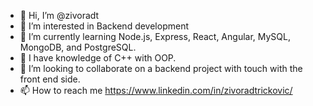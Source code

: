 - 👋 Hi, I’m @zivoradt
- 👀 I’m interested in Backend development
- 🌱 I’m currently learning Node.js, Express, React, Angular,  MySQL, MongoDB, and PostgreSQL.
- 🌱 I have knowledge of C++ with OOP.
- 💞️ I’m looking to collaborate on a backend project with touch with the front end side.
- 📫 How to reach me https://www.linkedin.com/in/zivoradtrickovic/

<!---
zivoradt/zivoradt is a ✨ special ✨ repository because its `README.md` (this file) appears on your GitHub profile.
You can click the Preview link to take a look at your changes.
--->
